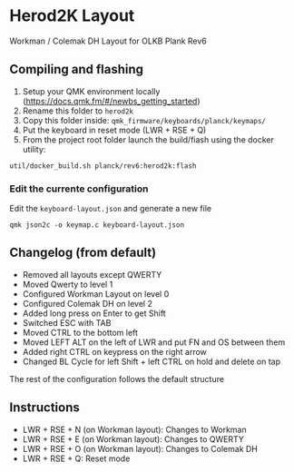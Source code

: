 # Herod2K Layout

Workman / Colemak DH Layout for OLKB Plank Rev6

## Compiling and flashing

1. Setup your QMK environment locally (https://docs.qmk.fm/#/newbs_getting_started)
2. Rename this folder to `herod2k`
3. Copy this folder inside: `qmk_firmware/keyboards/planck/keymaps/`
4. Put the keyboard in reset mode (LWR + RSE + Q)
5. From the project root folder launch the build/fiash using the docker utility:  

```
util/docker_build.sh planck/rev6:herod2k:flash
```

### Edit the currente configuration

Edit the `keyboard-layout.json` and generate a new file
```
qmk json2c -o keymap.c keyboard-layout.json
```

## Changelog (from default)

- Removed all layouts except QWERTY
- Moved Qwerty to level 1
- Configured Workman Layout on level 0
- Configured Colemak DH on level 2
- Added long press on Enter to get Shift
- Switched ESC with TAB
- Moved CTRL to the bottom left
- Moved LEFT ALT on the left of LWR and put FN and OS between them
- Added right CTRL on keypress on the right arrow
- Changed BL Cycle for left Shift + left CTRL on hold and delete on tap

The rest of the configuration follows the default structure

## Instructions

- LWR + RSE + N (on Workman layout): Changes to Workman 
- LWR + RSE + E (on Workman layout): Changes to QWERTY 
- LWR + RSE + O (on Workman layout): Changes to Colemak DH
- LWR + RSE + Q: Reset mode

